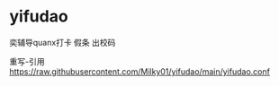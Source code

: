 # yifudao
奕辅导quanx打卡 假条 出校码

重写-引用
https://raw.githubusercontent.com/Milky01/yifudao/main/yifudao.conf
